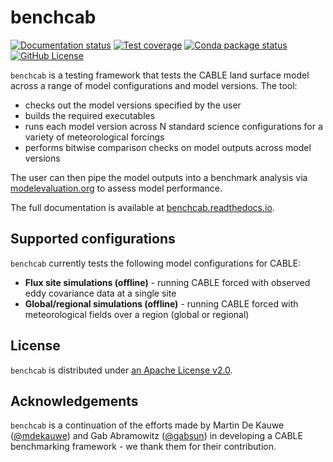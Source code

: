 # benchcab

[![Documentation status][readthedocs_badge]][docs] [![Test coverage][codecov_badge]][codecov_summary] [![Conda package status][conda_badge]][conda] [![GitHub License][license_badge]][license]

<!-- --8<-- [start:contents] -->
`benchcab` is a testing framework that tests the CABLE land surface model across a range of model configurations and model versions. The tool:

- checks out the model versions specified by the user
- builds the required executables
- runs each model version across N standard science configurations for a variety of meteorological forcings
- performs bitwise comparison checks on model outputs across model versions

The user can then pipe the model outputs into a benchmark analysis via [modelevaluation.org][meorg] to assess model performance.

The full documentation is available at [benchcab.readthedocs.io][docs].

## Supported configurations

`benchcab` currently tests the following model configurations for CABLE:

- **Flux site simulations (offline)** - running CABLE forced with observed eddy covariance data at a single site
- **Global/regional simulations (offline)** - running CABLE forced with meteorological fields over a region (global or regional)

## License

`benchcab` is distributed under [an Apache License v2.0][apache-license].

## Acknowledgements

`benchcab` is a continuation of the efforts made by Martin De Kauwe ([@mdekauwe](https://github.com/mdekauwe)) and Gab Abramowitz ([@gabsun](https://github.com/gabsun)) in developing a CABLE benchmarking framework - we thank them for their contribution.

[conda_badge]: https://img.shields.io/conda/v/accessnri/benchcab
[codecov_badge]: https://codecov.io/gh/CABLE-LSM/benchcab/branch/main/graph/badge.svg?token=JJYE1YZDXQ
[readthedocs_badge]: https://readthedocs.org/projects/benchcab/badge/?version=stable
[license_badge]: https://img.shields.io/github/license/CABLE-LSM/benchcab
[conda]: https://anaconda.org/accessnri/benchcab
[codecov_summary]: https://codecov.io/gh/CABLE-LSM/benchcab
[docs]: https://benchcab.readthedocs.io
[license]: https://github.com/CABLE-LSM/benchcab/blob/main/LICENSE
[meorg]: https://modelevaluation.org
[apache-license]: https://www.apache.org/licenses/LICENSE-2.0
<!-- --8<-- [end:contents] -->